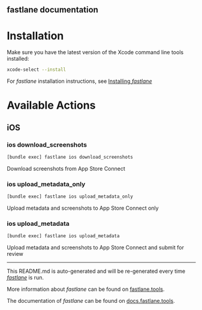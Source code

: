fastlane documentation
----

# Installation

Make sure you have the latest version of the Xcode command line tools installed:

```sh
xcode-select --install
```

For _fastlane_ installation instructions, see [Installing _fastlane_](https://docs.fastlane.tools/#installing-fastlane)

# Available Actions

## iOS

### ios download_screenshots

```sh
[bundle exec] fastlane ios download_screenshots
```

Download screenshots from App Store Connect

### ios upload_metadata_only

```sh
[bundle exec] fastlane ios upload_metadata_only
```

Upload metadata and screenshots to App Store Connect only

### ios upload_metadata

```sh
[bundle exec] fastlane ios upload_metadata
```

Upload metadata and screenshots to App Store Connect and submit for review

----

This README.md is auto-generated and will be re-generated every time [_fastlane_](https://fastlane.tools) is run.

More information about _fastlane_ can be found on [fastlane.tools](https://fastlane.tools).

The documentation of _fastlane_ can be found on [docs.fastlane.tools](https://docs.fastlane.tools).
